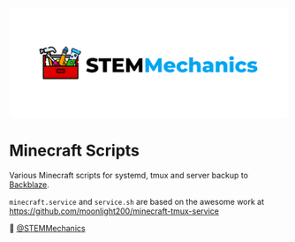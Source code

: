<p align="center"><img src=".github/stemmechanics_banner.png"></p>

# Minecraft Scripts

Various Minecraft scripts for systemd, tmux and server backup to [Backblaze](https://www.backblaze.com).

`minecraft.service` and `service.sh` are based on the awesome work at https://github.com/moonlight200/minecraft-tmux-service


👋 [@STEMMechanics](https://twitter.com/STEMMechanics)
